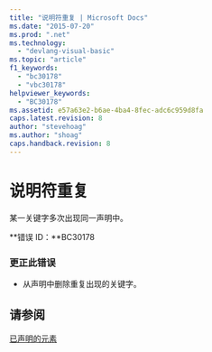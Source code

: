 ```yaml
---
title: "说明符重复 | Microsoft Docs"
ms.date: "2015-07-20"
ms.prod: ".net"
ms.technology: 
  - "devlang-visual-basic"
ms.topic: "article"
f1_keywords: 
  - "bc30178"
  - "vbc30178"
helpviewer_keywords: 
  - "BC30178"
ms.assetid: e57a63e2-b6ae-4ba4-8fec-adc6c959d8fa
caps.latest.revision: 8
author: "stevehoag"
ms.author: "shoag"
caps.handback.revision: 8
---
```

# 说明符重复
某一关键字多次出现同一声明中。  
  
 **错误 ID：**BC30178  
  
### 更正此错误  
  
-   从声明中删除重复出现的关键字。  
  
## 请参阅  
 [已声明的元素](../../visual-basic/programming-guide/language-features/declared-elements/index.md)